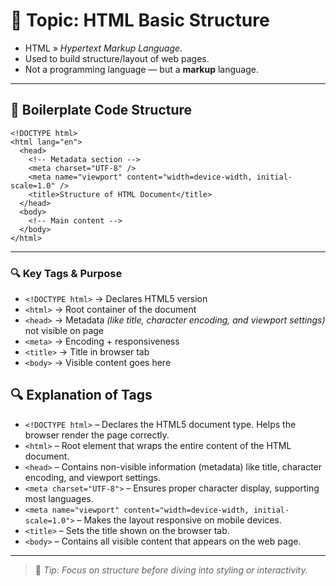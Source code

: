 # 📄 Topic: HTML Basic Structure

- HTML » _Hypertext Markup Language_.
- Used to build structure/layout of web pages.
- Not a programming language — but a **markup** language.

---

## 🧱 Boilerplate Code Structure

```
<!DOCTYPE html>
<html lang="en">
  <head>
    <!-- Metadata section -->
    <meta charset="UTF-8" />
    <meta name="viewport" content="width=device-width, initial-scale=1.0" />
    <title>Structure of HTML Document</title>
  </head>
  <body>
    <!-- Main content -->
  </body>
</html>
```

---

### 🔍 Key Tags & Purpose

- `<!DOCTYPE html>` → Declares HTML5 version    
- `<html>` → Root container of the document    
- `<head>` → Metadata *(like title, character encoding, and viewport settings)* not visible on page
- `<meta>` → Encoding + responsiveness    
- `<title>` → Title in browser tab    
- `<body>` → Visible content goes here
  
## 🔍 Explanation of Tags

- `<!DOCTYPE html>` – Declares the HTML5 document type. Helps the browser render the page correctly.  
- `<html>` – Root element that wraps the entire content of the HTML document.    
- `<head>` – Contains non-visible information (metadata) like title, character encoding, and viewport settings.    
- `<meta charset="UTF-8">` – Ensures proper character display, supporting most languages.    
- `<meta name="viewport" content="width=device-width, initial-scale=1.0">` – Makes the layout responsive on mobile devices.    
- `<title>` – Sets the title shown on the browser tab.    
- `<body>` – Contains all visible content that appears on the web page.    

---

> 🧠 _Tip: Focus on structure before diving into styling or interactivity._